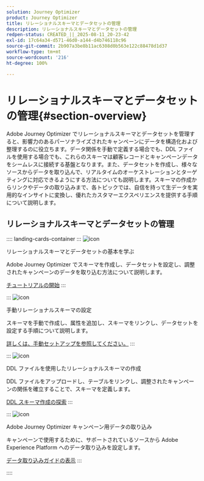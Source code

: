 ```yaml
---
solution: Journey Optimizer
product: Journey Optimizer
title: リレーショナルスキーマとデータセットの管理
description: リレーショナルスキーマとデータセットの管理
redpen-status: CREATED_||_2025-08-11_20-23-42
exl-id: 17c64a34-d571-46d0-a144-d4b746118c96
source-git-commit: 2b907a3be8b11ac6308d0b563e122c88478d1d37
workflow-type: tm+mt
source-wordcount: '216'
ht-degree: 100%

---
```


# リレーショナルスキーマとデータセットの管理{#section-overview}

Adobe Journey Optimizer でリレーショナルスキーマとデータセットを管理すると、影響力のあるパーソナライズされたキャンペーンにデータを構造化および整理するのに役立ちます。データ関係を手動で定義する場合でも、DDL ファイルを使用する場合でも、これらのスキーマは顧客レコードとキャンペーンデータをシームレスに接続する基盤となります。また、データセットを作成し、様々なソースからデータを取り込んで、リアルタイムのオーケストレーションとターゲティングに対応できるようにする方法についても説明します。スキーマの作成からリンクやデータの取り込みまで、各トピックでは、自信を持って生データを実用的なインサイトに変換し、優れたカスタマーエクスペリエンスを提供する手順について説明します。

## リレーショナルスキーマとデータセットの管理

:::: landing-cards-container
:::
![icon](https://cdn.experienceleague.adobe.com/icons/circle-play.svg?lang=ja)

リレーショナルスキーマとデータセットの基本を学ぶ

Adobe Journey Optimizer でスキーマを作成し、データセットを設定し、調整されたキャンペーンのデータを取り込む方法について説明します。

[チュートリアルの開始](../using/orchestrated/gs-schemas.md)
:::

:::
![icon](https://cdn.experienceleague.adobe.com/icons/list-check.svg?lang=ja)

手動リレーショナルスキーマの設定

スキーマを手動で作成し、属性を追加し、スキーマをリンクし、データセットを設定する手順について説明します。

[詳しくは、手動セットアップを参照してください。](../using/orchestrated/manual-schema.md)
:::

:::
![icon](https://cdn.experienceleague.adobe.com/icons/code-branch.svg?lang=ja)

DDL ファイルを使用したリレーショナルスキーマの作成

DDL ファイルをアップロードし、テーブルをリンクし、調整されたキャンペーンの関係を確立することで、スキーマを定義します。

[DDL スキーマ作成の探索](../using/orchestrated/file-upload-schema.md)
:::

:::
![icon](https://cdn.experienceleague.adobe.com/icons/gear.svg?lang=ja)

Adobe Journey Optimizer キャンペーン用データの取り込み

キャンペーンで使用するために、サポートされているソースから Adobe Experience Platform へのデータ取り込みを設定します。

[データ取り込みガイドの表示](../using/orchestrated/ingest-data.md)
:::

::::
